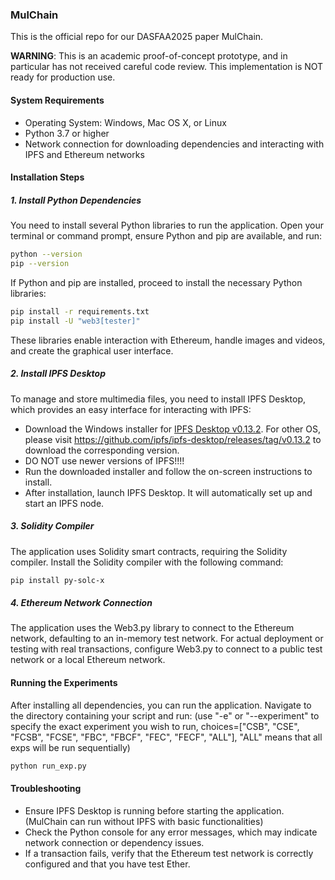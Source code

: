 ### MulChain

This is the official repo for our DASFAA2025 paper MulChain.

**WARNING**: This is an academic proof-of-concept prototype, and in particular has not received careful code review. This implementation is NOT ready for production use.

#### System Requirements
- Operating System: Windows, Mac OS X, or Linux
- Python 3.7 or higher
- Network connection for downloading dependencies and interacting with IPFS and Ethereum networks

#### Installation Steps

##### 1. Install Python Dependencies
You need to install several Python libraries to run the application. Open your terminal or command prompt, ensure Python and pip are available, and run:

```bash
python --version
pip --version
```

If Python and pip are installed, proceed to install the necessary Python libraries:

```bash
pip install -r requirements.txt
pip install -U "web3[tester]"
```

These libraries enable interaction with Ethereum, handle images and videos, and create the graphical user interface.

##### 2. Install IPFS Desktop
To manage and store multimedia files, you need to install IPFS Desktop, which provides an easy interface for interacting with IPFS:

- Download the Windows installer for [IPFS Desktop v0.13.2](https://github.com/ipfs/ipfs-desktop/releases/download/v0.13.2/IPFS-Desktop-Setup-0.13.2.exe). For other OS, please visit https://github.com/ipfs/ipfs-desktop/releases/tag/v0.13.2 to download the corresponding version.
- DO NOT use newer versions of IPFS!!!!
- Run the downloaded installer and follow the on-screen instructions to install.
- After installation, launch IPFS Desktop. It will automatically set up and start an IPFS node.

##### 3. Solidity Compiler
The application uses Solidity smart contracts, requiring the Solidity compiler. Install the Solidity compiler with the following command:

```bash
pip install py-solc-x
```

##### 4. Ethereum Network Connection
The application uses the Web3.py library to connect to the Ethereum network, defaulting to an in-memory test network. For actual deployment or testing with real transactions, configure Web3.py to connect to a public test network or a local Ethereum network.

#### Running the Experiments
After installing all dependencies, you can run the application. Navigate to the directory containing your script and run: (use "-e" or "--experiment" to specify the exact experiment you wish to run, choices=["CSB", "CSE", "FCSB", "FCSE", "FBC", "FBCF", "FEC", "FECF", "ALL"], "ALL" means that all exps will be run sequentially)

```bash
python run_exp.py
```

[//]: # (#### Usage)

[//]: # (- **Upload and Store Data**: Click this button to open a file dialog, select an image and a video. The selected files will be uploaded to IPFS, and their metadata &#40;hashes and CIDs&#41; will be stored on Ethereum.)

[//]: # (- **Query Data**: Click this button to retrieve and display the stored file metadata from the Ethereum blockchain.)

#### Troubleshooting
- Ensure IPFS Desktop is running before starting the application. (MulChain can run without IPFS with basic functionalities)
- Check the Python console for any error messages, which may indicate network connection or dependency issues.
- If a transaction fails, verify that the Ethereum test network is correctly configured and that you have test Ether.
